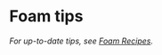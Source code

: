 # Foam tips



_For up-to-date tips, see [Foam Recipes](https://foambubble.github.io/foam/recipes)._
